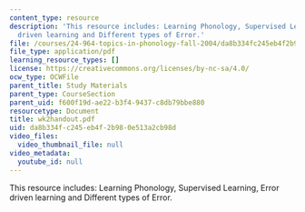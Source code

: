 ```yaml
---
content_type: resource
description: 'This resource includes: Learning Phonology, Supervised Learning, Error
  driven learning and Different types of Error.'
file: /courses/24-964-topics-in-phonology-fall-2004/da8b334fc245eb4f2b980e513a2cb98d_wk2handout.pdf
file_type: application/pdf
learning_resource_types: []
license: https://creativecommons.org/licenses/by-nc-sa/4.0/
ocw_type: OCWFile
parent_title: Study Materials
parent_type: CourseSection
parent_uid: f600f19d-ae22-b3f4-9437-c8db79bbe880
resourcetype: Document
title: wk2handout.pdf
uid: da8b334f-c245-eb4f-2b98-0e513a2cb98d
video_files:
  video_thumbnail_file: null
video_metadata:
  youtube_id: null
---
```

This resource includes: Learning Phonology, Supervised Learning, Error driven learning and Different types of Error.